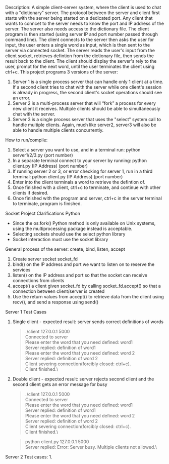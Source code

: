 Description: A simple client-server system, where the client is used to chat with a "dictionary" server. The protocol between the server and client first starts with the server being started on a dedicated port. Any client that wants to conncet to the server needs to know the port and IP address of the server. The server also needs access to the dictionary file. The client program is then started (using server IP and port number passed through command line). The client connects to the server then asks the user for input, the user enters a single word as input, which is then sent to the server via connected socket. The server reads the user's input from the client socket, retrieves defintion from the dictionary file, then sends the result back to the client. The client should display the server's rely to the user, prompt for the next word, until the user terminates the client using ctrl+c. This project programs 3 versions of the server:
1. Server 1 is a single process server that can handle only 1 client at a time. If a second client tries to chat with the server while one client's session is already in progress, the second client's socket operations should see an error.
2. Server 2 is a multi-process server that will “fork” a process for every new client it receives. Multiple clients should be able to simultaneously chat with the server.
3. Server 3 is a single process server that uses the "select" system call to handle multiple clients. Again, much like server2, server3 will also be able to handle multiple clients concurrently.

How to run/compile:
1. Select a server you want to use, and in a terminal run:      python server1/2/3.py (port number)
2. In a separate terminal connect to your server by running:    python client.py (IP Address) (port number) 
3. If running server 2 or 3, or error checking for server 1, run in a third terminal: python client.py (IP Address) (port number) 
4. Enter into the client terminals a word to retrieve the defintion of.
5. Once finished with a client, ctrl+c to terminate, and continue with other clients if desired.
6. Once finished with the program and server, ctrl+c in the server terminal to terminate, program is finished.

Socket Project Clarifications
Python
* Since the os.fork() Python method is only available on Unix systems, using the multiprocessing package instead is acceptable.
* Selecting sockets should use the select python library
* Socket interaction must use the socket library

General process of the server: create, bind, listen, accept
1. Create server socket socket_fd
2. bind() on the IP address and port we want to listen on to reserve the services
3. listen() on the IP address and port so that the socket can receive connections from clients
4. accept() a client given socket_fd by calling socket_fd.accept() so that a connection between client/server is created
5. Use the return values from accept() to retrieve data from the client using recv(), and send a response using send()

Server 1 Test Cases
1. Single client - expected result: server sends correct definitions of words
    > ./client 127.0.0.1 5000\
    Connected to server\
    Please enter the word that you need defined: word1\
    Server replied: definition of word1\
    Please enter the word that you need defined: word 2\
    Server replied: definition of word 2\
    Client severing connection(forcibly closed: ctrl+c).\
    Client finished.\
2. Double client - expected result: server rejects second client and the second client gets an error message for busy
    > ./client 127.0.0.1 5000\
    Connected to server\
    Please enter the word that you need defined: word1\
    Server replied: definition of word1\
    Please enter the word that you need defined: word 2\
    Server replied: definition of word 2\
    Client severing connection(forcibly closed: ctrl+c).\
    Client finished.\

    > python client.py 127.0.0.1 5000\
    Server replied: Error: Server busy. Multiple clients not allowed.\

Server 2 Test cases:
1. 

